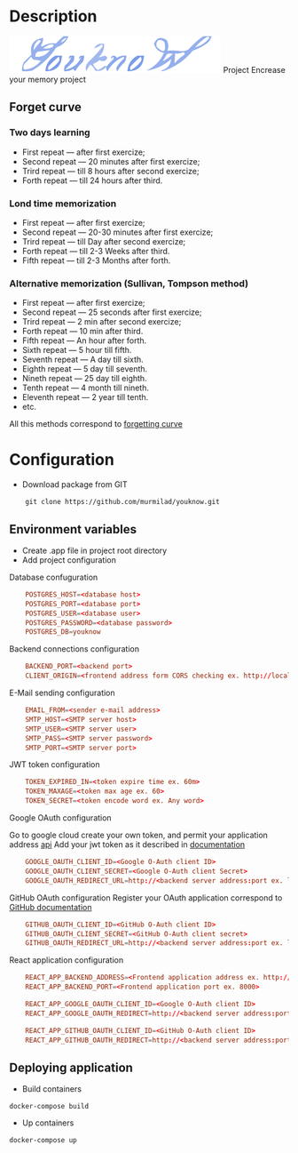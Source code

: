 # Description

![YouknoW](https://github.com/murmilad/youknow/blob/main/front/library/public/images/logo_small.svg "") Project
Encrease your memory project

## Forget curve


### Two days learning
* First repeat — after first exercize;
* Second repeat — 20 minutes after first exercize;
* Trird repeat — till 8 hours after second exercize;
* Forth repeat — till 24 hours after third.
### Lond time memorization
* First repeat — after first exercize;
* Second repeat — 20-30 minutes after first exercize;
* Trird repeat — till Day  after second exercize;
* Forth repeat — till 2-3 Weeks after third.
* Fifth repeat — till 2-3 Months after forth.
### Alternative  memorization (Sullivan, Tompson method)
* First repeat — after first exercize;
* Second repeat — 25 seconds after first exercize;
* Trird repeat — 2 min after second exercize;
* Forth repeat — 10 min after third.
* Fifth repeat — An hour after forth.
* Sixth repeat — 5 hour till fifth.
* Seventh repeat — A day till sixth.
* Eighth repeat — 5 day till seventh.
* Nineth repeat — 25 day till eighth.
* Tenth repeat — 4 month till nineth.
* Eleventh repeat — 2 year till tenth.
* etc.

All this methods correspond to [forgetting curve](https://en.wikipedia.org/wiki/Forgetting_curve)

# Configuration
* Download package from GIT
```shell
    git clone https://github.com/murmilad/youknow.git
```
## Environment variables
* Create .app file in project root directory
* Add project configuration

Database confuguration

```conf
    POSTGRES_HOST=<database host>
    POSTGRES_PORT=<database port>
    POSTGRES_USER=<database user>
    POSTGRES_PASSWORD=<database password>
    POSTGRES_DB=youknow
```

Backend connections configuration
```conf
    BACKEND_PORT=<backend port>
    CLIENT_ORIGIN=<frontend address form CORS checking ex. http://localhost:3001>
```

E-Mail sending configuration
```conf
    EMAIL_FROM=<sender e-mail address>
    SMTP_HOST=<SMTP server host>
    SMTP_USER=<SMTP server user>
    SMTP_PASS=<SMTP server password>
    SMTP_PORT=<SMTP server port>
```

JWT token configuration
```conf
    TOKEN_EXPIRED_IN=<token expire time ex. 60m>
    TOKEN_MAXAGE=<token max age ex. 60>
    TOKEN_SECRET=<token encode word ex. Any word>
```


Google OAuth configuration

Go to google cloud create your own token, and permit your application address [api](https://console.cloud.google.com/apis/)
Add your jwt token as it described in [documentation](https://blog.logrocket.com/guide-adding-google-login-react-app/#acquiring-google-client-id-project)

```conf
    GOOGLE_OAUTH_CLIENT_ID=<Google O-Auth client ID>
    GOOGLE_OAUTH_CLIENT_SECRET=<Google O-Auth client Secret>
    GOOGLE_OAUTH_REDIRECT_URL=http://<backend server address:port ex. localhost:8000>/api/sessions/oauth/google
```

GitHub OAuth configuration
Register your OAuth application correspond to [GitHub documentation](https://docs.github.com/en/apps/oauth-apps/building-oauth-apps/authorizing-oauth-apps#web-application-flow)

```conf
    GITHUB_OAUTH_CLIENT_ID=<GitHub O-Auth client ID>
    GITHUB_OAUTH_CLIENT_SECRET=<GitHub O-Auth client secret>
    GITHUB_OAUTH_REDIRECT_URL=http://<backend server address:port ex. localhost:8000>/api/sessions/oauth/github
```
React application configuration
```conf
    REACT_APP_BACKEND_ADDRESS=<Frontend application address ex. http://localhost>
    REACT_APP_BACKEND_PORT=<Frontend application port ex. 8000>
```

```conf
    REACT_APP_GOOGLE_OAUTH_CLIENT_ID=<Google O-Auth client ID>
    REACT_APP_GOOGLE_OAUTH_REDIRECT=http://<backend server address:port ex. localhost:8000>/api/sessions/oauth/google
```

```conf
    REACT_APP_GITHUB_OAUTH_CLIENT_ID=<GitHub O-Auth client ID>
    REACT_APP_GITHUB_OAUTH_REDIRECT=http://<backend server address:port ex. localhost:8000>/api/sessions/oauth/github
```

## Deploying application

* Build containers
```shell
docker-compose build
```
* Up containers
```shell
docker-compose up
```